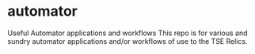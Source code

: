 # automator
Useful Automator applications and workflows
This repo is for various and sundry automator applications and/or workflows of use to the TSE Relics. 
